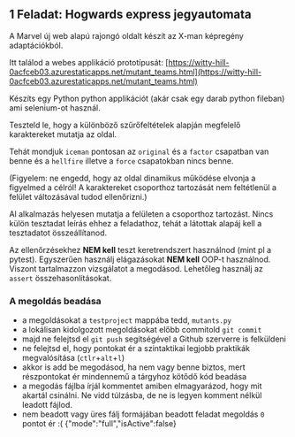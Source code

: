 ## 1 Feladat: Hogwards express jegyautomata

A Marvel új web alapú rajongó oldalt készít az X-man képregény adaptációkból.


Itt találod a webes applikáció prototípusát:
[https://witty-hill-0acfceb03.azurestaticapps.net/mutant_teams.html](https://witty-hill-0acfceb03.azurestaticapps.net/mutant_teams.html)

Készíts egy Python python applikációt (akár csak egy darab python fileban) ami selenium-ot használ.

Teszteld le, hogy a különböző szűrőfeltételek alapján megfelelő karaktereket mutatja az oldal.

Tehát mondjuk `iceman` pontosan az `original` és a `factor` csapatban van benne és a `hellfire` illetve a `force` csapatokban nincs benne.

(Figyelem: ne engedd, hogy az oldal dinamikus működése elvonja a figyelmed a célról! A karaktereket csoporthoz tartozását nem feltétlenül a felület változásával tudod ellenőrizni.)

Al alkalmazás helyesen mutatja a felületen a csoporthoz tartozást. Nincs külön tesztadat leírás ehhez a feladathoz, tehát a látottak alapáj kell a tesztadatot összeállítanod.


Az ellenőrzésekhez __NEM kell__ teszt keretrendszert használnod (mint pl a pytest). Egyszerűen használj elágazásokat
__NEM kell__ OOP-t használnod. Viszont tartalmazzon vizsgálatot a megodásod. Lehetőleg használj az `assert` összehasonlításokat.

### A megoldás beadása

* a megoldásokat a `testproject` mappába tedd, `mutants.py`
* a lokálisan kidolgozott megoldásokat előbb commitold `git commit`
* majd ne felejtsd el `git push` segítségével a Github szerverre is felküldeni
* ne felejtsd el, hogy pontokat ér a szintaktikai legjobb praktikák megvalósítása (`ctlr`+`alt`+`l`)
* akkor is add be megodásod, ha nem vagy benne biztos, mert részpontokat ér mindennemű a tárgyhoz kötődő kód beadása
* a megodás fájlba írjál kommentet amiben elmagyarázod, hogy mit akartál csinálni. Ne vidd túlzásba, de ne is legyen
  komment nélkül leadott fájlod.
* nem beadott vagy üres fálj formájában beadott feladat megoldás `0` pontot ér :(
{"mode":"full","isActive":false}
